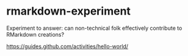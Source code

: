 # rmarkdown-experiment
Experiment to answer: can non-technical folk effectively contribute to RMarkdown creations?

https://guides.github.com/activities/hello-world/
